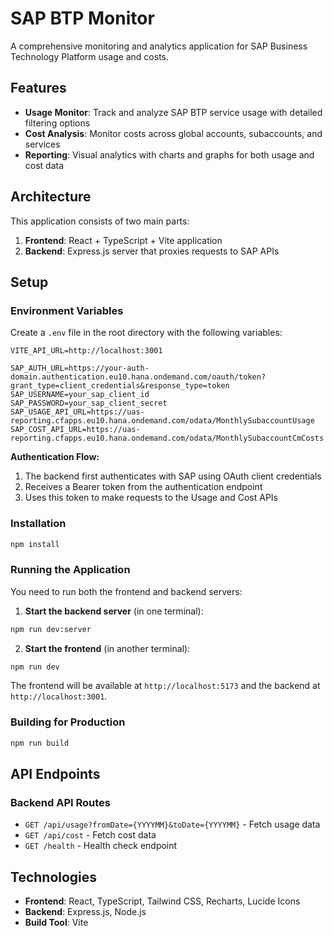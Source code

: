 # SAP BTP Monitor

A comprehensive monitoring and analytics application for SAP Business Technology Platform usage and costs.

## Features

- **Usage Monitor**: Track and analyze SAP BTP service usage with detailed filtering options
- **Cost Analysis**: Monitor costs across global accounts, subaccounts, and services
- **Reporting**: Visual analytics with charts and graphs for both usage and cost data

## Architecture

This application consists of two main parts:

1. **Frontend**: React + TypeScript + Vite application
2. **Backend**: Express.js server that proxies requests to SAP APIs

## Setup

### Environment Variables

Create a `.env` file in the root directory with the following variables:

```
VITE_API_URL=http://localhost:3001

SAP_AUTH_URL=https://your-auth-domain.authentication.eu10.hana.ondemand.com/oauth/token?grant_type=client_credentials&response_type=token
SAP_USERNAME=your_sap_client_id
SAP_PASSWORD=your_sap_client_secret
SAP_USAGE_API_URL=https://uas-reporting.cfapps.eu10.hana.ondemand.com/odata/MonthlySubaccountUsage
SAP_COST_API_URL=https://uas-reporting.cfapps.eu10.hana.ondemand.com/odata/MonthlySubaccountCmCosts
```

**Authentication Flow:**
1. The backend first authenticates with SAP using OAuth client credentials
2. Receives a Bearer token from the authentication endpoint
3. Uses this token to make requests to the Usage and Cost APIs

### Installation

```bash
npm install
```

### Running the Application

You need to run both the frontend and backend servers:

1. **Start the backend server** (in one terminal):
```bash
npm run dev:server
```

2. **Start the frontend** (in another terminal):
```bash
npm run dev
```

The frontend will be available at `http://localhost:5173` and the backend at `http://localhost:3001`.

### Building for Production

```bash
npm run build
```

## API Endpoints

### Backend API Routes

- `GET /api/usage?fromDate={YYYYMM}&toDate={YYYYMM}` - Fetch usage data
- `GET /api/cost` - Fetch cost data
- `GET /health` - Health check endpoint

## Technologies

- **Frontend**: React, TypeScript, Tailwind CSS, Recharts, Lucide Icons
- **Backend**: Express.js, Node.js
- **Build Tool**: Vite

